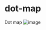 # dot-map
Dot map
![image](https://github.com/nabinjana-dsc/dot-map/assets/120771456/6053dc5d-be26-446c-a938-ea38ff561e40)
